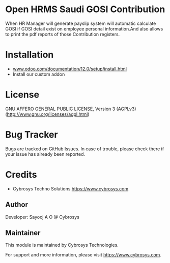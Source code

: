 Open HRMS Saudi GOSI Contribution
=========================

When HR Manager will generate payslip system will automatic calculate GOSI if GOSI detail exist on employee personal information.And 
also allows to print the pdf reports of those Contribution registers.


Installation
============
- www.odoo.com/documentation/12.0/setup/install.html
- Install our custom addon

License
=======
GNU AFFERO GENERAL PUBLIC LICENSE, Version 3 (AGPLv3)
(http://www.gnu.org/licenses/agpl.html)

Bug Tracker
===========
Bugs are tracked on GitHub Issues. In case of trouble, please check there if your issue has already been reported.

Credits
=======
* Cybrosys Techno Solutions <https://www.cybrosys.com>

Author
------

Developer: Sayooj A O @ Cybrosys

Maintainer
----------

This module is maintained by Cybrosys Technologies.

For support and more information, please visit https://www.cybrosys.com.


